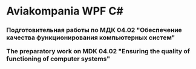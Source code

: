 # Aviakompania WPF C#

<p><h3>Подготовительная работы по МДК 04.02 "Обеспечение качества функционирования компьютерных систем"</p>
<p>The preparatory work on MDK 04.02 "Ensuring the quality of functioning of computer systems"</p>
